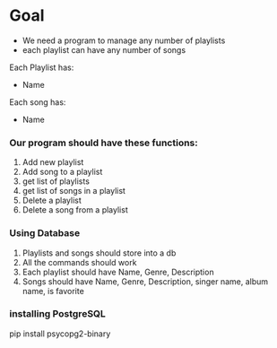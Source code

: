 # Goal

- We need a program to manage any number of playlists
- each playlist can have any number of songs

Each Playlist has:

- Name

Each song has:

- Name

### Our program should have these functions:

1. Add new playlist
2. Add song to a playlist
3. get list of playlists
4. get list of songs in a playlist
5. Delete a playlist
6. Delete a song from a playlist

### Using Database

1. Playlists and songs should store into a db
2. All the commands should work
3. Each playlist should have Name, Genre, Description
4. Songs should have Name, Genre, Description, singer name, album name, is favorite

### installing PostgreSQL

pip install psycopg2-binary
